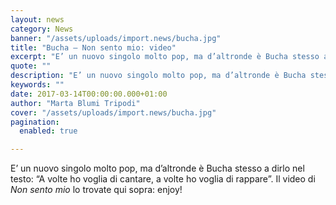 ```yaml
---
layout: news
category: News
banner: "/assets/uploads/import.news/bucha.jpg"
title: "Bucha – Non sento mio: video"
excerpt: "E’ un nuovo singolo molto pop, ma d’altronde è Bucha stesso a dirlo nel testo: “A volte ho voglia di cantare, a volte ho voglia di rappare”. Il video di Non sento mio lo trovate qui sopra: enjoy!"
quote: ""
description: "E’ un nuovo singolo molto pop, ma d’altronde è Bucha stesso a dirlo nel testo: “A volte ho voglia di cantare, a volte ho voglia di rappare”. Il video di Non sento mio lo trovate qui sopra: enjoy!"
keywords: ""
date: 2017-03-14T00:00:00.000+01:00
author: "Marta Blumi Tripodi"
cover: "/assets/uploads/import.news/bucha.jpg"
pagination:
  enabled: true

---
```


E’ un nuovo singolo molto pop, ma d’altronde è Bucha stesso a dirlo nel testo: “A volte ho voglia di cantare, a volte ho voglia di rappare”. Il video di _Non sento mio_ lo trovate qui sopra: enjoy!